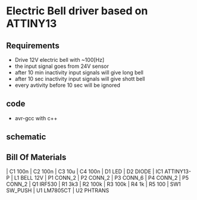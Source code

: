 # Electric Bell driver based on ATTINY13

## Requirements
* Drive 12V electric bell with ~100[Hz]
* the input signal goes from 24V sensor
* after 10 min inactivity input signals will give long bell
* after 10 sec inactivity input signals will give shott bell
* every avtivity before 10 sec will be ignored

## code
* avr-gcc with c++ 

## schematic


## Bill Of Materials
| C1         100n
| C2         100n
| C3         10u
| C4         100n
| D1         LED
| D2         DIODE
| IC1        ATTINY13-P
| L1         BELL 12V
| P1         CONN_2
| P2         CONN_2
| P3         CONN_6
| P4         CONN_2
| P5         CONN_2
| Q1         IRF530
| R1         3k3
| R2         100k
| R3         100k
| R4         1k
| R5         100
| SW1        SW_PUSH
| U1         LM7805CT
| U2         PHTRANS



